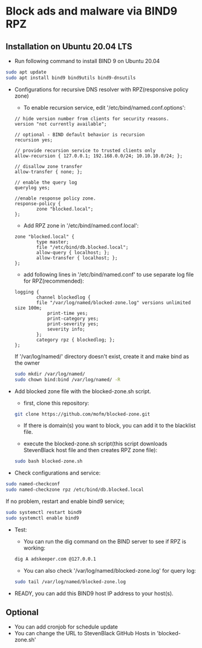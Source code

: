 # Block ads and malware via BIND9 RPZ

## Installation on Ubuntu 20.04 LTS

* Run following command to install BIND 9 on Ubuntu 20.04

```sh
sudo apt update
sudo apt install bind9 bind9utils bind9-dnsutils
```

* Configurations for recursive DNS resolver with RPZ(responsive policy zone)

	- To enable recursion service, edit '/etc/bind/named.conf.options':

	````
	// hide version number from clients for security reasons.
 	version "not currently available";

	// optional - BIND default behavior is recursion
 	recursion yes;

 	// provide recursion service to trusted clients only
	allow-recursion { 127.0.0.1; 192.168.0.0/24; 10.10.10.0/24; };

	// disallow zone transfer
	allow-transfer { none; };

	// enable the query log
	querylog yes;

	//enable response policy zone.
	response-policy {
    		zone "blocked.local";
	};
	````

	- Add RPZ zone in '/etc/bind/named.conf.local':

	````
	zone "blocked.local" {
    	    type master;
            file "/etc/bind/db.blocked.local";
            allow-query { localhost; };
            allow-transfer { localhost; };
	};
	````

	- add following lines in '/etc/bind/named.conf' to use separate log file for RPZ(recommended):

	````
	logging {
    	    channel blockedlog {
  	        file "/var/log/named/blocked-zone.log" versions unlimited size 100m;
    	        print-time yes;
    	        print-category yes;
    	        print-severity yes;
    	        severity info;
    	    };
    	    category rpz { blockedlog; };
	};
	````

	If '/var/log/named/' directory doesn't exist, create it and make bind as the owner

	```sh
	sudo mkdir /var/log/named/
	sudo chown bind:bind /var/log/named/ -R
	```

* Add blocked zone file with the blocked-zone.sh script.

	- first, clone this repository:

	```sh
	git clone https://github.com/mofm/blocked-zone.git
	```

	- If there is domain(s) you want to block, you can add it to the blacklist file.

	- execute the blocked-zone.sh script(this script downloads StevenBlack host file and then creates RPZ zone file):

	```sh
	sudo bash blocked-zone.sh
	```

* Check configurations and service:

```sh
sudo named-checkconf
sudo named-checkzone rpz /etc/bind/db.blocked.local
```

If no problem, restart and enable bind9 service;

```sh
sudo systemctl restart bind9
sudo systemctl enable bind9
```

* Test:
	-  You can run the dig command on the BIND server to see if RPZ is working:

	```sh
	dig A adskeeper.com @127.0.0.1
	```

	- You can also check '/var/log/named/blocked-zone.log' for query log:

	```sh
	sudo tail /var/log/named/blocked-zone.log
	```

* READY, you can add this BIND9 host IP address to your host(s).

## Optional
- You can add cronjob for schedule update
- You can change the URL to StevenBlack GitHub Hosts in 'blocked-zone.sh'


